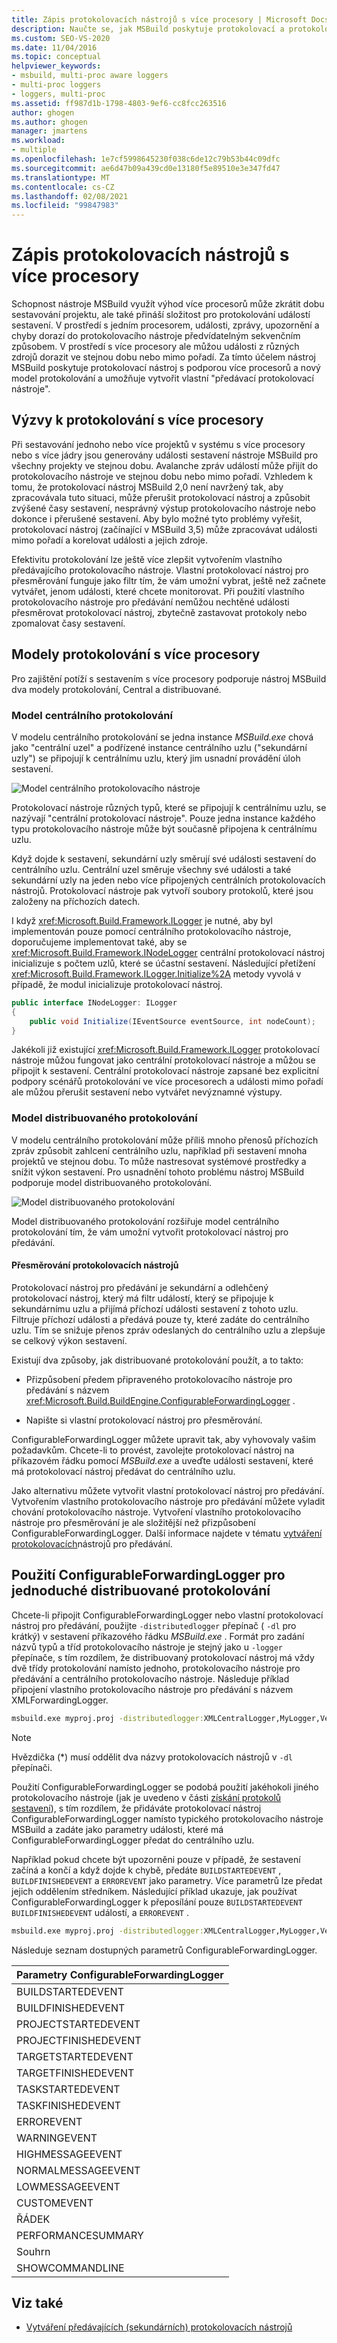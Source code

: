 ```yaml
---
title: Zápis protokolovacích nástrojů s více procesory | Microsoft Docs
description: Naučte se, jak MSBuild poskytuje protokolovací a protokolovací model s více procesory, a umožňuje vytvářet vlastní "předávací protokolovací nástroje".
ms.custom: SEO-VS-2020
ms.date: 11/04/2016
ms.topic: conceptual
helpviewer_keywords:
- msbuild, multi-proc aware loggers
- multi-proc loggers
- loggers, multi-proc
ms.assetid: ff987d1b-1798-4803-9ef6-cc8fcc263516
author: ghogen
ms.author: ghogen
manager: jmartens
ms.workload:
- multiple
ms.openlocfilehash: 1e7cf5998645230f038c6de12c79b53b44c09dfc
ms.sourcegitcommit: ae6d47b09a439cd0e13180f5e89510e3e347fd47
ms.translationtype: MT
ms.contentlocale: cs-CZ
ms.lasthandoff: 02/08/2021
ms.locfileid: "99847983"
---
```

# <a name="write-multi-processor-aware-loggers"></a>Zápis protokolovacích nástrojů s více procesory

Schopnost nástroje MSBuild využít výhod více procesorů může zkrátit dobu sestavování projektu, ale také přináší složitost pro protokolování událostí sestavení. V prostředí s jedním procesorem, události, zprávy, upozornění a chyby dorazí do protokolovacího nástroje předvídatelným sekvenčním způsobem. V prostředí s více procesory ale můžou události z různých zdrojů dorazit ve stejnou dobu nebo mimo pořadí. Za tímto účelem nástroj MSBuild poskytuje protokolovací nástroj s podporou více procesorů a nový model protokolování a umožňuje vytvořit vlastní "předávací protokolovací nástroje".

## <a name="multi-processor-logging-challenges"></a>Výzvy k protokolování s více procesory

 Při sestavování jednoho nebo více projektů v systému s více procesory nebo s více jádry jsou generovány události sestavení nástroje MSBuild pro všechny projekty ve stejnou dobu. Avalanche zpráv událostí může přijít do protokolovacího nástroje ve stejnou dobu nebo mimo pořadí. Vzhledem k tomu, že protokolovací nástroj MSBuild 2,0 není navržený tak, aby zpracovávala tuto situaci, může přerušit protokolovací nástroj a způsobit zvýšené časy sestavení, nesprávný výstup protokolovacího nástroje nebo dokonce i přerušené sestavení. Aby bylo možné tyto problémy vyřešit, protokolovací nástroj (začínající v MSBuild 3,5) může zpracovávat události mimo pořadí a korelovat události a jejich zdroje.

 Efektivitu protokolování lze ještě více zlepšit vytvořením vlastního předávajícího protokolovacího nástroje. Vlastní protokolovací nástroj pro přesměrování funguje jako filtr tím, že vám umožní vybrat, ještě než začnete vytvářet, jenom události, které chcete monitorovat. Při použití vlastního protokolovacího nástroje pro předávání nemůžou nechtěné události přesměrovat protokolovací nástroj, zbytečně zastavovat protokoly nebo zpomalovat časy sestavení.

## <a name="multi-processor-logging-models"></a>Modely protokolování s více procesory

 Pro zajištění potíží s sestavením s více procesory podporuje nástroj MSBuild dva modely protokolování, Central a distribuované.

### <a name="central-logging-model"></a>Model centrálního protokolování

 V modelu centrálního protokolování se jedna instance *MSBuild.exe* chová jako "centrální uzel" a podřízené instance centrálního uzlu ("sekundární uzly") se připojují k centrálnímu uzlu, který jim usnadní provádění úloh sestavení.

 ![Model centrálního protokolovacího nástroje](../msbuild/media/centralnode.png "CentralNode")

 Protokolovací nástroje různých typů, které se připojují k centrálnímu uzlu, se nazývají "centrální protokolovací nástroje". Pouze jedna instance každého typu protokolovacího nástroje může být současně připojena k centrálnímu uzlu.

 Když dojde k sestavení, sekundární uzly směrují své události sestavení do centrálního uzlu. Centrální uzel směruje všechny své události a také sekundární uzly na jeden nebo více připojených centrálních protokolovacích nástrojů. Protokolovací nástroje pak vytvoří soubory protokolů, které jsou založeny na příchozích datech.

 I když <xref:Microsoft.Build.Framework.ILogger> je nutné, aby byl implementován pouze pomocí centrálního protokolovacího nástroje, doporučujeme implementovat také, aby se <xref:Microsoft.Build.Framework.INodeLogger> centrální protokolovací nástroj inicializuje s počtem uzlů, které se účastní sestavení. Následující přetížení <xref:Microsoft.Build.Framework.ILogger.Initialize%2A> metody vyvolá v případě, že modul inicializuje protokolovací nástroj.

```csharp
public interface INodeLogger: ILogger
{
    public void Initialize(IEventSource eventSource, int nodeCount);
}
```

 Jakékoli již existující <xref:Microsoft.Build.Framework.ILogger> protokolovací nástroje můžou fungovat jako centrální protokolovací nástroje a můžou se připojit k sestavení. Centrální protokolovací nástroje zapsané bez explicitní podpory scénářů protokolování ve více procesorech a události mimo pořadí ale můžou přerušit sestavení nebo vytvářet nevýznamné výstupy.

### <a name="distributed-logging-model"></a>Model distribuovaného protokolování

 V modelu centrálního protokolování může příliš mnoho přenosů příchozích zpráv způsobit zahlcení centrálního uzlu, například při sestavení mnoha projektů ve stejnou dobu. To může nastresovat systémové prostředky a snížit výkon sestavení. Pro usnadnění tohoto problému nástroj MSBuild podporuje model distribuovaného protokolování.

 ![Model distribuovaného protokolování](../msbuild/media/distnode.png "DistNode")

 Model distribuovaného protokolování rozšiřuje model centrálního protokolování tím, že vám umožní vytvořit protokolovací nástroj pro předávání.

#### <a name="forwarding-loggers"></a>Přesměrování protokolovacích nástrojů

 Protokolovací nástroj pro předávání je sekundární a odlehčený protokolovací nástroj, který má filtr událostí, který se připojuje k sekundárnímu uzlu a přijímá příchozí události sestavení z tohoto uzlu. Filtruje příchozí události a předává pouze ty, které zadáte do centrálního uzlu. Tím se snižuje přenos zpráv odeslaných do centrálního uzlu a zlepšuje se celkový výkon sestavení.

 Existují dva způsoby, jak distribuované protokolování použít, a to takto:

- Přizpůsobení předem připraveného protokolovacího nástroje pro předávání s názvem <xref:Microsoft.Build.BuildEngine.ConfigurableForwardingLogger> .

- Napište si vlastní protokolovací nástroj pro přesměrování.

ConfigurableForwardingLogger můžete upravit tak, aby vyhovovaly vašim požadavkům. Chcete-li to provést, zavolejte protokolovací nástroj na příkazovém řádku pomocí *MSBuild.exe* a uveďte události sestavení, které má protokolovací nástroj předávat do centrálního uzlu.

Jako alternativu můžete vytvořit vlastní protokolovací nástroj pro předávání. Vytvořením vlastního protokolovacího nástroje pro předávání můžete vyladit chování protokolovacího nástroje. Vytvoření vlastního protokolovacího nástroje pro přesměrování je ale složitější než přizpůsobení ConfigurableForwardingLogger. Další informace najdete v tématu [vytváření protokolovacích](../msbuild/creating-forwarding-loggers.md)nástrojů pro předávání.

## <a name="using-the-configurableforwardinglogger-for-simple-distributed-logging"></a>Použití ConfigurableForwardingLogger pro jednoduché distribuované protokolování

 Chcete-li připojit ConfigurableForwardingLogger nebo vlastní protokolovací nástroj pro předávání, použijte `-distributedlogger` přepínač ( `-dl` pro krátký) v sestavení příkazového řádku *MSBuild.exe* . Formát pro zadání názvů typů a tříd protokolovacího nástroje je stejný jako u `-logger` přepínače, s tím rozdílem, že distribuovaný protokolovací nástroj má vždy dvě třídy protokolování namísto jednoho, protokolovacího nástroje pro předávání a centrálního protokolovacího nástroje. Následuje příklad připojení vlastního protokolovacího nástroje pro předávání s názvem XMLForwardingLogger.

```cmd
msbuild.exe myproj.proj -distributedlogger:XMLCentralLogger,MyLogger,Version=1.0.2,Culture=neutral*XMLForwardingLogger,MyLogger,Version=1.0.2,Culture=neutral
```

> [!NOTE]
> Hvězdička (*) musí oddělit dva názvy protokolovacích nástrojů v `-dl` přepínači.

 Použití ConfigurableForwardingLogger se podobá použití jakéhokoli jiného protokolovacího nástroje (jak je uvedeno v části [získání protokolů sestavení](../msbuild/obtaining-build-logs-with-msbuild.md)), s tím rozdílem, že přidáváte protokolovací nástroj ConfigurableForwardingLogger namísto typického protokolovacího nástroje MSBuild a zadáte jako parametry události, které má ConfigurableForwardingLogger předat do centrálního uzlu.

 Například pokud chcete být upozorněni pouze v případě, že sestavení začíná a končí a když dojde k chybě, předáte `BUILDSTARTEDEVENT` , `BUILDFINISHEDEVENT` a `ERROREVENT` jako parametry. Více parametrů lze předat jejich oddělením středníkem. Následující příklad ukazuje, jak používat ConfigurableForwardingLogger k přeposílání pouze `BUILDSTARTEDEVENT` `BUILDFINISHEDEVENT` událostí, a `ERROREVENT` .

```cmd
msbuild.exe myproj.proj -distributedlogger:XMLCentralLogger,MyLogger,Version=1.0.2,Culture=neutral*ConfigureableForwardingLogger,C:\My.dll;BUILDSTARTEDEVENT; BUILDFINISHEDEVENT;ERROREVENT
```

 Následuje seznam dostupných parametrů ConfigurableForwardingLogger.

|Parametry ConfigurableForwardingLogger|
| - |
|BUILDSTARTEDEVENT|
|BUILDFINISHEDEVENT|
|PROJECTSTARTEDEVENT|
|PROJECTFINISHEDEVENT|
|TARGETSTARTEDEVENT|
|TARGETFINISHEDEVENT|
|TASKSTARTEDEVENT|
|TASKFINISHEDEVENT|
|ERROREVENT|
|WARNINGEVENT|
|HIGHMESSAGEEVENT|
|NORMALMESSAGEEVENT|
|LOWMESSAGEEVENT|
|CUSTOMEVENT|
|ŘÁDEK|
|PERFORMANCESUMMARY|
|Souhrn|
|SHOWCOMMANDLINE|

## <a name="see-also"></a>Viz také

- [Vytváření předávajících (sekundárních) protokolovacích nástrojů](../msbuild/creating-forwarding-loggers.md)